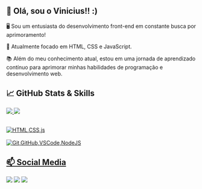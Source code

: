 ## 👋 Olá, sou o Vinicius!! :)

🖥️ Sou um entusiasta do desenvolvimento front-end em constante busca por aprimoramento!

🚀 Atualmente focado em HTML, CSS e JavaScript.

📚 Além do meu conhecimento atual, estou em uma jornada de aprendizado contínuo para aprimorar minhas habilidades de programação e desenvolvimento web.

## **📈 GitHub Stats & Skills**
<div>
  <a href="https://github.com/PeNeTrAz">
  <img src="https://github-readme-stats.vercel.app/api?username=penetraz&show_icons=true&line_height=27&count_private=true&icon_color=02A0FF&theme=dark"/>
  <img src="https://github-readme-stats.vercel.app/api/top-langs/?username=penetraz&theme=dark&langs_count=20"/>
</div> <br>

![HTML,CSS,js](https://skillicons.dev/icons?i=html,css,js) <br> <br>
![Git,GitHub,VSCode,NodeJS](https://skillicons.dev/icons?i=git,github,vscode,nodejs)


## **📫 Social Media**

<div>
  <a href="https://www.youtube.com/channel/UCjG7ow5nQPQxDc9yaNvaZBA" target="_blank"><img src="https://img.shields.io/badge/YouTube-FF0000?style=for-the-badge&logo=youtube&logoColor=white"></a>
  <a href="https://discord.gg/d6SKCtq7Hc" target="_blank"><img src="https://img.shields.io/badge/Discord-7289DA?style=for-the-badge&logo=discord&logoColor=white"></a> 
  <a href="https://www.linkedin.com/in/vinicius-penetra-762320265/" target="_blank"><img src="https://img.shields.io/badge/-LinkedIn-%230077B5?style=for-the-badge&logo=linkedin&logoColor=white"></a>
</div>

  

